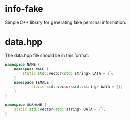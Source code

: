 # info-fake

Simple C++ library for generating fake personal information.

# data.hpp

The data.hpp file should be in this format:

```c++
namespace NAME {
	namespace MALE {
		static std::vector<std::string> DATA = {};
  	}
	namespace FEMALE {
    		static std::vector<std::string> DATA = {};
	}
}

namespace SURNAME {
	static std::vector<std::string> DATA = {};
}
```
